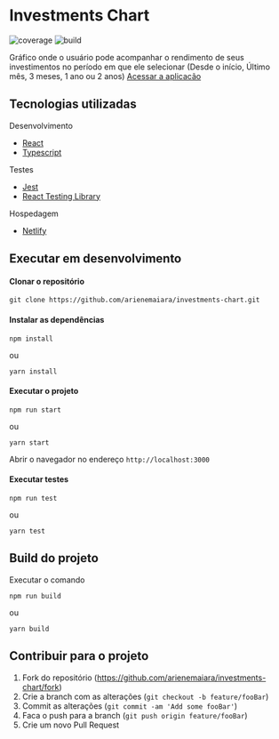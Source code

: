 # Investments Chart

![coverage](https://img.shields.io/codecov/c/github/arienemaiara/investments-chart) ![build](https://img.shields.io/netlify/985cbbb3-485d-4ff2-9318-06dbb1e662d9)

Gráfico onde o usuário pode acompanhar o rendimento de seus investimentos no período em que ele selecionar (Desde o início, Último mês, 3 meses, 1 ano ou 2 anos)
[Acessar a aplicacão](https://investments-chart.netlify.app/)

## Tecnologias utilizadas

Desenvolvimento
- [React](https://pt-br.reactjs.org/)
- [Typescript](https://www.typescriptlang.org/)

Testes
- [Jest](https://jestjs.io/)
- [React Testing Library](https://testing-library.com/)

Hospedagem
- [Netlify](https://www.netlify.com/)

## Executar em desenvolvimento

#### Clonar o repositório
```
git clone https://github.com/arienemaiara/investments-chart.git
```

#### Instalar as dependências
```
npm install
```
ou
```
yarn install
```
#### Executar o projeto
```
npm run start
```
ou
```
yarn start
```
Abrir o navegador no endereço ``http://localhost:3000``

#### Executar testes
```
npm run test
```
ou
```
yarn test
```

## Build do projeto
Executar o comando
```
npm run build
```
ou
```
yarn build
```

## Contribuir para o projeto

1. Fork do repositório (<https://github.com/arienemaiara/investments-chart/fork>)
2. Crie a branch com as alterações (`git checkout -b feature/fooBar`)
3. Commit as alterações (`git commit -am 'Add some fooBar'`)
4. Faca o push para a branch (`git push origin feature/fooBar`)
5. Crie um novo Pull Request